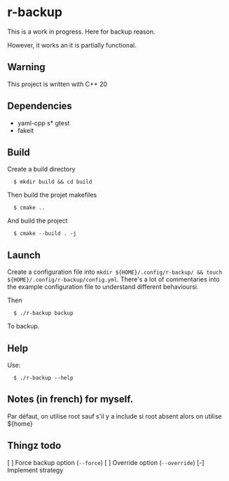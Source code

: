 # r-backup

This is a work in progress. Here for backup reason.

However, it works an it is partially functional. 

## Warning

This project is written with C++ 20

## Dependencies 

* yaml-cpp
s* gtest
* fakeit

## Build

Create a build directory
```shell
  $ mkdir build && cd build
``` 

Then build the projet makefiles

```shell
  $ cmake ..
```

And build the project

```shell
  $ cmake --build . -j 
``` 

## Launch

Create a configuration file into `mkdir ${HOME}/.config/r-backup/ && touch ${HOME}/.config/r-backup/config.yml`. There's a lot of commentaries into
the example configuration file to understand different behavioursi.

Then 

```shell
  $ ./r-backup backup
``` 
  
To backup.

## Help

Use:
```shell
  $ ./r-backup --help
``` 

## Notes (in french) for myself.

Par défaut, on utilise root sauf s'il y a include
si root absent alors on utilise ${home}

## Thingz todo

[ ] Force backup option (`--force`)
[ ] Override option (`--override`)
[-] Implement strategy
